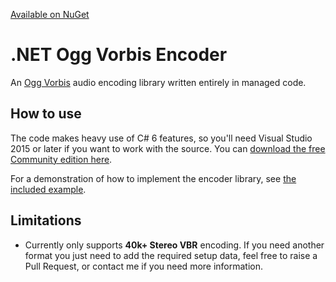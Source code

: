 [Available on NuGet](https://www.nuget.org/packages/OggVorbisEncoder/)

.NET Ogg Vorbis Encoder
=======================
An [Ogg Vorbis](https://xiph.org/vorbis/) audio encoding library written entirely in managed code.

How to use
----------
The code makes heavy use of C# 6 features, so you'll need Visual Studio 2015 or later if you want to work with the source.  You can [download the free Community edition here](https://www.microsoft.com/en-us/download/details.aspx?id=48146).

For a demonstration of how to implement the encoder library, see [the included example](OggVorbisEncoder.Example/Encoder.cs).

Limitations
-----------
 - Currently only supports **40k+ Stereo VBR** encoding.  If you need another format you just need to add the required setup data, feel free to raise a Pull Request, or contact me if you need more information.
